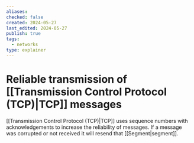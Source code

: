 ```yaml
---
aliases: 
checked: false
created: 2024-05-27
last_edited: 2024-05-27
publish: true
tags:
  - networks
type: explainer
---
```

# Reliable transmission of [[Transmission Control Protocol (TCP)|TCP]] messages

[[Transmission Control Protocol (TCP)|TCP]] uses sequence numbers with acknowledgements to increase the reliability of messages. If a message was corrupted or not received it will resend that [[Segment|segment]]. 
